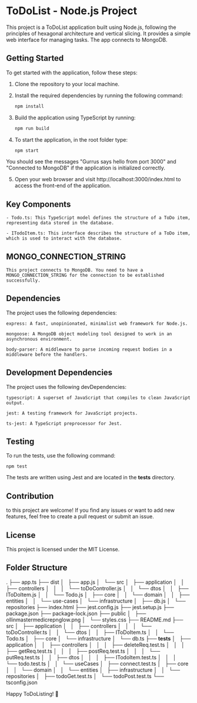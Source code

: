 # ToDoList - Node.js Project

This project is a ToDoList application built using Node.js, following the principles of hexagonal architecture and vertical slicing. It provides a simple web interface for managing tasks. The app connects to MongoDB.

## Getting Started

To get started with the application, follow these steps:

1. Clone the repository to your local machine.

2. Install the required dependencies by running the following command:

   ```bash
   npm install

3. Build the application using TypeScript by running:


   ```bash
   npm run build

4. To start the application, in the root folder type:


   ```bash
   npm start

You should see the messages "Gurrus says hello from port 3000" and "Connected to MongoDB" if the application is initialized correctly.

5. Open your web browser and visit http://localhost:3000/index.html to access the front-end of the application.


## Key Components

    - Todo.ts: This TypeScript model defines the structure of a ToDo item, representing data stored in the database.

    - ITodoItem.ts: This interface describes the structure of a ToDo item, which is used to interact with the database.

## MONGO_CONNECTION_STRING

    This project connects to MongoDB. You need to have a MONGO_CONNECTION_STRING for the connection to be established successfully.

## Dependencies

The project uses the following dependencies:

    express: A fast, unopinionated, minimalist web framework for Node.js.

    mongoose: A MongoDB object modeling tool designed to work in an asynchronous environment.

    body-parser: A middleware to parse incoming request bodies in a middleware before the handlers.

## Development Dependencies

The project uses the following devDependencies:

    typescript: A superset of JavaScript that compiles to clean JavaScript output.

    jest: A testing framework for JavaScript projects.

    ts-jest: A TypeScript preprocessor for Jest.

## Testing

To run the tests, use the following command:

    npm test

The tests are written using Jest and are located in the __tests__ directory.


## Contribution

to this project are welcome! If you find any issues or want to add new features, feel free to create a pull request or submit an issue.

## License

This project is licensed under the MIT License.

## Folder Structure
.
├── app.ts
├── dist
│   ├── app.js
│   └── src
│       ├── application
│       │   ├── controllers
│       │   │   └── toDoController.js
│       │   └── dtos
│       │       ├── IToDoItem.js
│       │       └── Todo.js
│       ├── core
│       │   └── domain
│       │       ├── entities
│       │       └── use-cases
│       └── infrastructure
│           ├── db.js
│           └── repositories
├── index.html
├── jest.config.js
├── jest.setup.js
├── package.json
├── package-lock.json
├── public
│   ├── ollinmastermedicrepnglow.png
│   └── styles.css
├── README.md
├── src
│   ├── application
│   │   ├── controllers
│   │   │   └── toDoController.ts
│   │   └── dtos
│   │       ├── IToDoItem.ts
│   │       └── Todo.ts
│   ├── core
│   └── infrastructure
│       └── db.ts
├── __tests__
│   ├── application
│   │   ├── controllers
│   │   │   ├── deleteReq.test.ts
│   │   │   ├── getReq.test.ts
│   │   │   ├── postReq.test.ts
│   │   │   └── putReq.test.ts
│   │   ├── dtos
│   │   │   ├── ITodoItem.test.ts
│   │   │   └── todo.test.ts
│   │   └── useCases
│   ├── connect.test.ts
│   ├── core
│   │   └── domain
│   │       └── entities
│   ├── infrastructure
│   │   └── repositories
│   ├── todoGet.test.ts
│   └── todoPost.test.ts
└── tsconfig.json



Happy ToDoListing! 🚀














